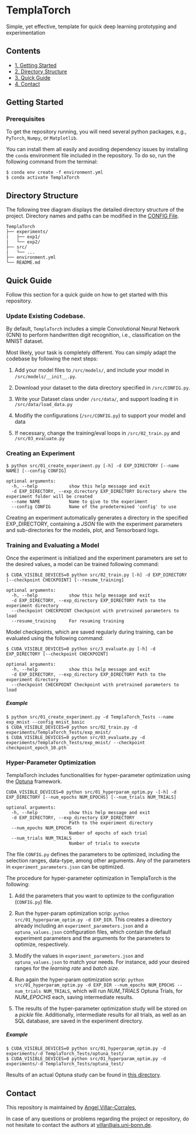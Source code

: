 # TemplaTorch

Simple, yet effective, template for quick deep learning prototyping and experimentation


## Contents

 * [1. Getting Started](#getting-started)
 * [2. Directory Structure](#directory-structure)
 * [3. Quick Guide](#quick-guide)
 * [4. Contact](#contact)


 ## Getting Started

 ### Prerequisites

 To get the repository running, you will need several python packages, e.g., ```PyTorch```, ```Numpy```, or ```Matplotlib```.

 You can install them all easily and avoiding dependency issues by installing the ```conda``` environment file included in the repository. To do so, run the following command from the terminal:

 ```shell
 $ conda env create -f environment.yml
 $ conda activate TemplaTorch
 ```


 ## Directory Structure

 The following tree diagram displays the detailed directory structure of the project. Directory names and paths can be modified in the [CONFIG File](https://github.com/angelvillar96/TemplaTorch/blob/master/src/CONFIG.py).

 ```
 TemplaTorch
 ├── experiments/
 |   ├── exp1/
 |   └── exp2/
 ├── src/
 |   └── ...
 ├── environment.yml
 └── README.md
 ```



 ## Quick Guide

 Follow this section for a quick guide on how to get started with this repository.

### Update Existing Codebase.

 By default, ```TemplaTorch``` includes a simple Convolutional Neural Network (CNN) to perform handwritten digit recognition, i.e., classification on the MNIST dataset.

 Most likely, your task is completely different. You can simply adapt the codebase by following the next steps:

   1. Add your model files to  `/src/models/`, and include your model in `/src/models/__init__.py`.

   2. Download your dataset to the data directory specified in `/src/CONFIG.py`.

   3. Write your Dataset class under `/src/data/`, and support loading it in `/src/data/load_data.py`

   4. Modifiy the configurations (`/src/CONFIG.py`) to support your model and data

   5. If necessary, change the training/eval loops in `/src/02_train.py` and `/src/03_evaluate.py`


### Creating an Experiment

```shell
$ python src/01_create_experiment.py [-h] -d EXP_DIRECTORY [--name NAME] [--config CONFIG]

optional arguments:
  -h, --help            show this help message and exit
  -d EXP_DIRECTORY, --exp_directory EXP_DIRECTORY Directory where the experiment folder will be created
  --name NAME           Name to give to the experiment
  --config CONFIG       Name of the predetermined 'config' to use
```

Creating an experiment automatically generates a directory in the specified EXP_DIRECTORY, containing a *JSON* file with the experiment parameters and sub-directories for the models, plot, and Tensorboard logs.


### Training and Evaluating a Model

Once the experiment is initialized and the experiment parameters are set to the desired values, a model can be trained following command:

```shell
$ CUDA_VISIBLE_DEVICES=0 python src/02_train.py [-h] -d EXP_DIRECTORY [--checkpoint CHECKPOINT] [--resume_training]

optional arguments:
  -h, --help            show this help message and exit
  -d EXP_DIRECTORY, --exp_directory EXP_DIRECTORY Path to the experiment directory
  --checkpoint CHECKPOINT Checkpoint with pretrained parameters to load
  --resume_training     For resuming training

```

Model checkpoints, which are saved regularly during training, can be evaluated using the following command:

```shell
$ CUDA_VISIBLE_DEVICES=0 python src/3_evaluate.py [-h] -d EXP_DIRECTORY [--checkpoint CHECKPOINT]

optional arguments:
  -h, --help            show this help message and exit
  -d EXP_DIRECTORY, --exp_directory EXP_DIRECTORY Path to the experiment directory
  --checkpoint CHECKPOINT Checkpoint with pretrained parameters to load
```


##### Example


```shell
$ python src/01_create_experiment.py -d TemplaTorch_Tests --name exp_mnist --config mnist_basic
$ CUDA_VISIBLE_DEVICES=0 python src/02_train.py -d experiments/TemplaTorch_Tests/exp_mnist/
$ CUDA_VISIBLE_DEVICES=0 python src/03_evaluate.py -d experiments/TemplaTorch_Tests/exp_mnist/ --checkpoint checkpoint_epoch_10.pth

```


### Hyper-Parameter Optimization

TemplaTorch includes functionalities for hyper-parameter optimization using the [Optuna](https://optuna.org/) framework.

```
CUDA_VISIBLE_DEVICES=0 python src/01_hyperparam_optim.py -[-h] -d EXP_DIRECTORY [--num_epochs NUM_EPOCHS] [--num_trials NUM_TRIALS]

optional arguments:
  -h, --help            show this help message and exit
  -d EXP_DIRECTORY, --exp_directory EXP_DIRECTORY
                        Path to the experiment directory
  --num_epochs NUM_EPOCHS
                        Number of epochs of each trial
  --num_trials NUM_TRIALS
                        Number of trials to execute

```

The file `CONFIG.py` defines the parameters to be optimized, including the selection ranges, data-type, among other arguments.
Any of the parameters in `experiment_parameters.json` can be optimized.

The procedure for hyper-parameter optimization in TemplaTorch is the following:

 1. Add the parameters that you want to optimize to the configuration (`CONFIG.py`) file.

 2. Run the hyper-param optimization scrip: ```python src/01_hyperparam_optim.py -d EXP_DIR```. This creates a directory already including an `experiment_parameters.json` and a `optuna_values.json` configuration files, which contain the default experiment parameters and the arguments for the parameters to optimize, respectively.

 3. Modify the values in `experiment_parameters.json` and `optuna_values.json` to match your needs. For instance, add your desired ranges for the *learning rate* and *batch size*.

 4. Run again the hyper-param optimization scrip: ```python src/01_hyperparam_optim.py -d EXP_DIR --num_epochs NUM_EPOCHS --num_trials NUM_TRIALS```, which will run *NUM_TRIALS* Optuna Trials, for *NUM_EPOCHS* each, saving intermediate results.

 5. The results of the hyper-parameter optimization study will be stored on a *pickle* file. Additionally, intermediate results for all trials, as well as an SQL database, are saved in the experiment directory.



 ##### Example

 ```shell
 $ CUDA_VISIBLE_DEVICES=0 python src/01_hyperparam_optim.py -d experiments/-d TemplaTorch_Tests/optuna_test/
 $ CUDA_VISIBLE_DEVICES=0 python src/01_hyperparam_optim.py -d experiments/-d TemplaTorch_Tests/optuna_test/
 ```

Results of an actual Optuna study can be found in [this directory](TODO).



## Contact

This repository is maintained by [Angel Villar-Corrales](http://angelvillarcorrales.com/templates/home.php),

In case of any questions or problems regarding the project or repository, do not hesitate to contact the authors at villar@ais.uni-bonn.de.
